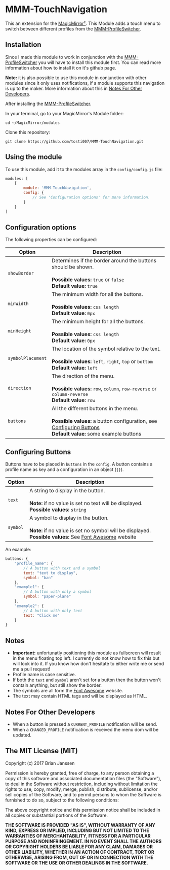 <!-- All the links I use multiple times in this readme file, this way I won't have to copy paste so often -->
[MMM-ProfileSwitcher]: (https://github.com/tosti007/MMM-ProfileSwitcher)
[MMM-TouchNavigation]: (https://github.com/tosti007/MMM-TouchNavigation)


# MMM-TouchNavigation

This an extension for the [MagicMirror²](https://magicmirror.builders/).
This Module adds a touch menu to switch between different profiles from the [MMM-ProfileSwitcher].

## Installation

Since I made this module to work in conjunction with the [MMM-ProfileSwitcher] you will have to install this module first.
You can read more information about how to install it on it's github page.

**Note:** it is also possible to use this module in conjunction with other modules since it only uses notifications,
if a module supports this navigation is up to the maker. More information about this in [Notes For Other Developers](#notes-for-other-developers).

After installing the [MMM-ProfileSwitcher].

In your terminal, go to your MagicMirror's Module folder:
````
cd ~/MagicMirror/modules
````

Clone this repository:
````
git clone https://github.com/tosti007/MMM-TouchNavigation.git
````

## Using the module

To use this module, add it to the modules array in the `config/config.js` file:
````javascript
modules: [
    {
        module: 'MMM-TouchNavigation',
        config: {
            // See 'Configuration options' for more information.
        }
    }
]
````

## Configuration options

The following properties can be configured:

| Option            | Description
| ----------------- | -----------
| `showBorder`      | Determines if the border around the buttons should be shown. <br><br> **Possible values:** `true` or `false` <br> **Default value:** `true`
| `minWidth`        | The minimum width for all the buttons. <br><br> **Possible values:** `css length` <br> **Default value:** `0px`
| `minHeight`       | The minimum height for all the buttons. <br><br> **Possible values:** `css length` <br> **Default value:** `0px`
| `symbolPlacement` | The location of the symbol relative to the text. <br><br> **Possible values:** `left`, `right`, `top` or `bottom` <br> **Default value:** `left`
| `direction`       | The direction of the menu. <br><br> **Possible values:** `row`, `column`, `row-reverse` or `column-reverse`<br> **Default value:** `row`
| `buttons`         | All the different buttons in the menu. <br><br> **Possible values:** a button configuration, see [Configuring Buttons](#configuring-buttons) <br> **Default value:** some example buttons


## Configuring Buttons
Buttons have to be placed in `buttons` in the `config`. A button contains a profile name as key and a configuration in an object (`{}`).

| Option   | Description
| -------- | -----------
| `text`   | A string to display in the button. <br><br> **Note:** if no value is set no text will be displayed. <br> **Possible values:** `string`
| `symbol` | A symbol to display in the button. <br><br> **Note:** if no value is set no symbol will be displayed. <br> **Possible values:** See [Font Awesome](http://fontawesome.io/icons/) website

An example:
````javascript
buttons: {
    "profile_name": { 
        // A button with text and a symbol
        text: "text to display",
        symbol: "ban"
    },
    "example1": {
        // A button with only a symbol
        symbol: "paper-plane"
    },
    "example2": {
        // A button with only text
        text: "Click me"  
    }
}
````

## Notes
* **Important:** unfortunatly positioning this module as fullscreen will result in the menu floating top left. I currently do not know how to fix this but will look into it. If you know how don't hesitate to either write me or send me a pull request!
* Profile name is case sensitive.
* If both the `text` and `symbol` aren't set for a button then the button won't contain anything, but still show the border.
* The symbols are all form the [Font Awesome](http://fontawesome.io/icons/) website.
* The text may contain HTML tags and will be displayed as HTML.

## Notes For Other Developers
* When a button is pressed a `CURRENT_PROFILE` notification will be send.
* When a `CHANGED_PROFILE` notification is received the menu dom will be updated.

## The MIT License (MIT)

Copyright (c) 2017 Brian Janssen

Permission is hereby granted, free of charge, to any person obtaining a copy
of this software and associated documentation files (the "Software"), to deal
in the Software without restriction, including without limitation the rights
to use, copy, modify, merge, publish, distribute, sublicense, and/or sell
copies of the Software, and to permit persons to whom the Software is
furnished to do so, subject to the following conditions:

The above copyright notice and this permission notice shall be included in all
copies or substantial portions of the Software.

**THE SOFTWARE IS PROVIDED "AS IS", WITHOUT WARRANTY OF ANY KIND, EXPRESS OR
IMPLIED, INCLUDING BUT NOT LIMITED TO THE WARRANTIES OF MERCHANTABILITY,
FITNESS FOR A PARTICULAR PURPOSE AND NONINFRINGEMENT. IN NO EVENT SHALL THE
AUTHORS OR COPYRIGHT HOLDERS BE LIABLE FOR ANY CLAIM, DAMAGES OR OTHER
LIABILITY, WHETHER IN AN ACTION OF CONTRACT, TORT OR OTHERWISE, ARISING FROM,
OUT OF OR IN CONNECTION WITH THE SOFTWARE OR THE USE OR OTHER DEALINGS IN THE
SOFTWARE.**
